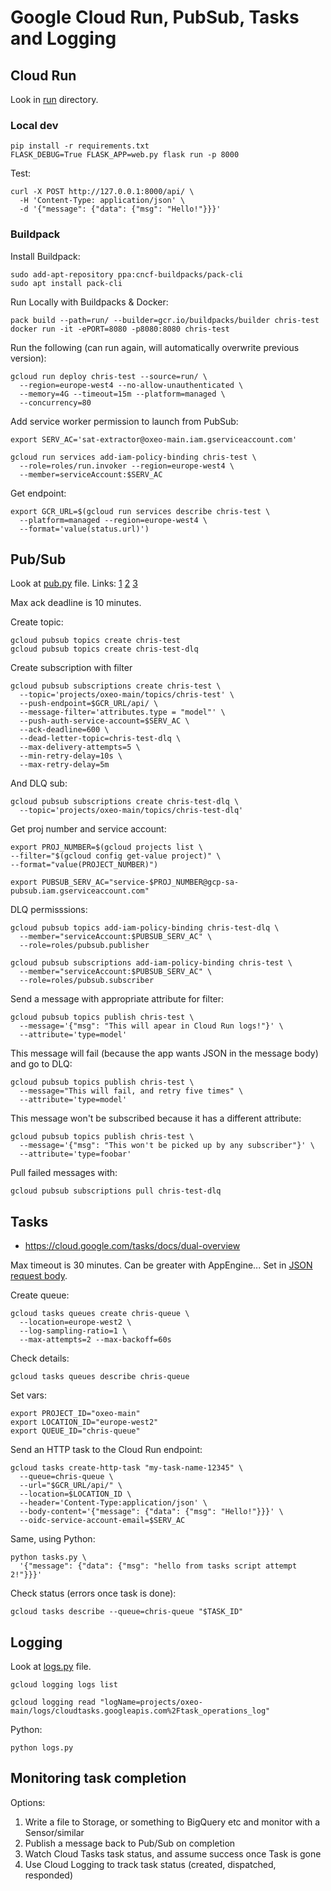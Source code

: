 # Google Cloud Run, PubSub, Tasks and Logging

## Cloud Run
Look in [run](./run/) directory.
### Local dev
```
pip install -r requirements.txt
FLASK_DEBUG=True FLASK_APP=web.py flask run -p 8000
```

Test:
```
curl -X POST http://127.0.0.1:8000/api/ \
  -H 'Content-Type: application/json' \
  -d '{"message": {"data": {"msg": "Hello!"}}}'
```

### Buildpack
Install Buildpack:
```
sudo add-apt-repository ppa:cncf-buildpacks/pack-cli
sudo apt install pack-cli
```

Run Locally with Buildpacks & Docker:
```
pack build --path=run/ --builder=gcr.io/buildpacks/builder chris-test
docker run -it -ePORT=8080 -p8080:8080 chris-test
```
Run the following (can run again, will automatically overwrite previous version):
```
gcloud run deploy chris-test --source=run/ \
  --region=europe-west4 --no-allow-unauthenticated \
  --memory=4G --timeout=15m --platform=managed \
  --concurrency=80
```

Add service worker permission to launch from PubSub:
```
export SERV_AC='sat-extractor@oxeo-main.iam.gserviceaccount.com'

gcloud run services add-iam-policy-binding chris-test \
  --role=roles/run.invoker --region=europe-west4 \
  --member=serviceAccount:$SERV_AC
```

Get endpoint:
```
export GCR_URL=$(gcloud run services describe chris-test \
  --platform=managed --region=europe-west4 \
  --format='value(status.url)')
```

## Pub/Sub
Look at [pub.py](./pub.py) file.
Links:
[1](https://cloud.google.com/pubsub/docs/building-pubsub-messaging-system)
[2](https://github.com/googleapis/python-pubsub/tree/main/samples/snippets/quickstart)
[3](https://cloud.google.com/pubsub/docs/samples/pubsub-publisher-retry-settings)

Max ack deadline is 10 minutes.

Create topic:
```
gcloud pubsub topics create chris-test
gcloud pubsub topics create chris-test-dlq
```

Create subscription with filter
```
gcloud pubsub subscriptions create chris-test \
  --topic='projects/oxeo-main/topics/chris-test' \
  --push-endpoint=$GCR_URL/api/ \
  --message-filter='attributes.type = "model"' \
  --push-auth-service-account=$SERV_AC \
  --ack-deadline=600 \
  --dead-letter-topic=chris-test-dlq \
  --max-delivery-attempts=5 \
  --min-retry-delay=10s \
  --max-retry-delay=5m
```

And DLQ sub:
```
gcloud pubsub subscriptions create chris-test-dlq \
  --topic='projects/oxeo-main/topics/chris-test-dlq'
```

Get proj number and service account:
```
export PROJ_NUMBER=$(gcloud projects list \
--filter="$(gcloud config get-value project)" \
--format="value(PROJECT_NUMBER)")

export PUBSUB_SERV_AC="service-$PROJ_NUMBER@gcp-sa-pubsub.iam.gserviceaccount.com"
```

DLQ permisssions:
```
gcloud pubsub topics add-iam-policy-binding chris-test-dlq \
  --member="serviceAccount:$PUBSUB_SERV_AC" \
  --role=roles/pubsub.publisher

gcloud pubsub subscriptions add-iam-policy-binding chris-test \
  --member="serviceAccount:$PUBSUB_SERV_AC" \
  --role=roles/pubsub.subscriber
```

Send a message with appropriate attribute for filter:
```
gcloud pubsub topics publish chris-test \
  --message='{"msg": "This will apear in Cloud Run logs!"}' \
  --attribute='type=model'
```

This message will fail (because the app wants JSON in the message body) and go to DLQ:
```
gcloud pubsub topics publish chris-test \
  --message="This will fail, and retry five times" \
  --attribute='type=model'
```

This message won't be subscribed because it has a different attribute:
```
gcloud pubsub topics publish chris-test \
  --message='{"msg": "This won't be picked up by any subscriber"}' \
  --attribute='type=foobar'
```

Pull failed messages with:
```
gcloud pubsub subscriptions pull chris-test-dlq
```

## Tasks
- https://cloud.google.com/tasks/docs/dual-overview

Max timeout is 30 minutes. Can be greater with AppEngine... Set in [JSON request body](https://cloud.google.com/tasks/docs/reference/rest/v2/projects.locations.queues.tasks).

Create queue:
```
gcloud tasks queues create chris-queue \
  --location=europe-west2 \
  --log-sampling-ratio=1 \
  --max-attempts=2 --max-backoff=60s
```

Check details:
```
gcloud tasks queues describe chris-queue
```

Set vars:
```
export PROJECT_ID="oxeo-main"
export LOCATION_ID="europe-west2"
export QUEUE_ID="chris-queue"
```

Send an HTTP task to the Cloud Run endpoint:
```
gcloud tasks create-http-task "my-task-name-12345" \
  --queue=chris-queue \
  --url="$GCR_URL/api/" \
  --location=$LOCATION_ID \
  --header='Content-Type:application/json' \
  --body-content='{"message": {"data": {"msg": "Hello!"}}}' \
  --oidc-service-account-email=$SERV_AC
```

Same, using Python:
```
python tasks.py \
  '{"message": {"data": {"msg": "hello from tasks script attempt 2!"}}}'
```

Check status (errors once task is done):
```
gcloud tasks describe --queue=chris-queue "$TASK_ID"
```

## Logging
Look at [logs.py](./logs.py) file.
```
gcloud logging logs list

gcloud logging read "logName=projects/oxeo-main/logs/cloudtasks.googleapis.com%2Ftask_operations_log"
```

Python:
```
python logs.py
```

## Monitoring task completion
Options:
1. Write a file to Storage, or something to BigQuery etc and monitor with a Sensor/similar
2. Publish a message back to Pub/Sub on completion
3. Watch Cloud Tasks task status, and assume success once Task is gone
4. Use Cloud Logging to track task status (created, dispatched, responded)
